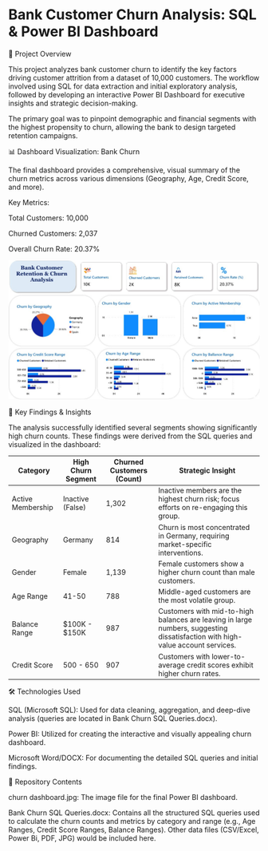 # Bank Customer Churn Analysis: SQL & Power BI Dashboard

🚀 Project Overview

This project analyzes bank customer churn to identify the key factors driving customer attrition from a dataset of 10,000 customers. The workflow involved using SQL for data extraction and initial exploratory analysis, followed by developing an interactive Power BI Dashboard for executive insights and strategic decision-making.

The primary goal was to pinpoint demographic and financial segments with the highest propensity to churn, allowing the bank to design targeted retention campaigns.

📊 Dashboard Visualization: Bank Churn

The final dashboard provides a comprehensive, visual summary of the churn metrics across various dimensions (Geography, Age, Credit Score, and more).

Key Metrics:

Total Customers: 10,000

Churned Customers: 2,037

Overall Churn Rate: 20.37%

![Bank Customer Retention & Churn Analysis Dashboard](churn%20dashboard.jpg)

🔑 Key Findings & Insights

The analysis successfully identified several segments showing significantly high churn counts. These findings were derived from the SQL queries and visualized in the dashboard:

Category | High Churn Segment | Churned Customers (Count) | Strategic Insight
---|---|---|---
Active Membership | Inactive (False) | 1,302 | Inactive members are the highest churn risk; focus efforts on re-engaging this group.
Geography | Germany | 814 | Churn is most concentrated in Germany, requiring market-specific interventions.
Gender | Female | 1,139 | Female customers show a higher churn count than male customers.
Age Range | 41-50 | 788 | Middle-aged customers are the most volatile group.
Balance Range | $100K - $150K | 987 | Customers with mid-to-high balances are leaving in large numbers, suggesting dissatisfaction with high-value account services.
Credit Score | 500 - 650 | 907 | Customers with lower-to-average credit scores exhibit higher churn rates.

🛠️ Technologies Used

SQL (Microsoft SQL): Used for data cleaning, aggregation, and deep-dive analysis (queries are located in Bank Churn SQL Queries.docx).

Power BI: Utilized for creating the interactive and visually appealing churn dashboard.

Microsoft Word/DOCX: For documenting the detailed SQL queries and initial findings.

📁 Repository Contents

churn dashboard.jpg: The image file for the final Power BI dashboard.

Bank Churn SQL Queries.docx: Contains all the structured SQL queries used to calculate the churn counts and metrics by category and range (e.g., Age Ranges, Credit Score Ranges, Balance Ranges).
Other data files (CSV/Excel, Power Bi, PDF, JPG) would be included here.

